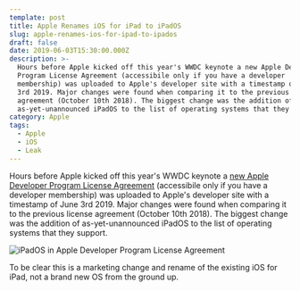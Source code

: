 ```yaml
---
template: post
title: Apple Renames iOS for iPad to iPadOS
slug: apple-renames-ios-for-ipad-to-ipados
draft: false
date: 2019-06-03T15:30:00.000Z
description: >-
  Hours before Apple kicked off this year's WWDC keynote a new Apple Developer
  Program License Agreement (accessibile only if you have a developer
  membership) was uploaded to Apple's developer site with a timestamp of June
  3rd 2019. Major changes were found when comparing it to the previous license
  agreement (October 10th 2018). The biggest change was the addition of
  as-yet-unannounced iPadOS to the list of operating systems that they support. 
category: Apple
tags:
  - Apple
  - iOS
  - Leak
---
```

Hours before Apple kicked off this year's WWDC keynote a [new Apple Developer Program License Agreement](https://download.developer.apple.com/Documentation/Apple_Developer_Program_License_Agreement/Apple_Developer_Program_License_Agreement_20190603.pdf) (accessibile only if you have a developer membership) was uploaded to Apple's developer site with a timestamp of June 3rd 2019. Major changes were found when comparing it to the previous license agreement (October 10th 2018). The biggest change was the addition of as-yet-unannounced iPadOS to the list of operating systems that they support. 

![iPadOS in Apple Developer Program License Agreement](/media/ipados.jpg "iPadOS in Apple Developer Program License Agreement")

To be clear this is a marketing change and rename of the existing iOS for iPad, not a brand new OS from the ground up.
